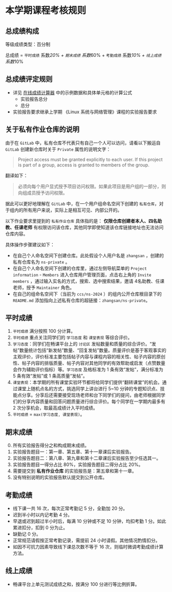 # 本学期课程考核规则

## 总成绩构成

等级成绩类型：百分制

总成绩 = `平时成绩` 系数*20% + `期末成绩` 系数*60% + `考勤成绩` 系数*10% + `线上成绩` 系数*10%

## 总成绩评定规则

* 详见 [在线成绩计算器](https://docs.qq.com/sheet/DVUVMalZWRnFZd0lQ?tab=BB08J2) 中的示例数据和具体单元格的计算公式
    * 实验报告总分
    * 总分
* 实验报告要求继承上学期 《Linux 系统与网络管理》课程的实验报告要求

## 关于私有作业仓库的说明

由于在 `GitLab` 中，私有仓库不代表只有自己一个人可以访问，请看以下搬运自 `GitLab` 创建新仓库时关于 `Private` 属性的说明文字：

> Project access must be granted explicitly to each user. If this project is part of a group, access is granted to members of the group.

翻译如下：

> 必须向每个用户显式授予项目访问权限。如果此项目是用户组的一部分，则向组成员授予访问权限。

据此可以更好地理解在 `GitLab` 中，在一个用户组命名空间下创建的 `私有仓库`，对于组内的所有用户来说，实际上是相互可见、内部公开的。

以下作业要求里提到的 `私有作业仓库` 具体指的是： **仅限仓库创建者本人、四名助教、任课老师** 有权限访问该仓库，其他同学即使知道该仓库链接地址也无法访问仓库内容。

具体操作步骤建议如下：

- 在自己个人命名空间下创建仓库。此处假设个人用户名是 `zhangsan` ，创建的私有仓库名为 `ns-private` 。
- 在自己个人命名空间下创建的仓库里，通过左侧导航菜单的 `Project information` - `Members` 进入仓库用户管理页面，点击右上角的 `Invite members` ，通过输入实名的方式，搜索、选中搜索结果，邀请 4名助教、任课老师，授予 `Maintainer` 角色。
- 在自己的组命名空间下（当前为 `ccs/ns-2024` ）的组内公开仓库根目录下的 `README.md` 添加指向上述私有仓库的超链接：`zhangsan/ns-private`。

## 平时成绩

1. `平时成绩` 满分按照 100 分计算。
2. `平时成绩` 重点关注同学们的 `学习态度` 和 `课堂表现` 等综合评价。
3. `学习态度`：同学们在畅课平台上的 `讨论区` 发帖数量和质量的综合评价。“发帖”数量统计包括“新发帖”数量、“回复发帖”数量。质量评价是基于客观事实的主观评价，评价标准主要包括帖子内容与课程内容的相关性、帖子内容的原创性、帖子内容的排版质量、帖子内容对其他同学的有效帮助或启发（点赞数量会作为辅助评价指标）等。`学习态度` 及格标准为 1 条有效“发帖”，满分标准为 5 条有效“发帖”或 1 条高质量“发帖”。
4. `课堂表现`：本学期的所有课堂实验环节都将给同学们提供“翻转课堂”的机会。通过课堂上随机点名的方式，挑选同学上讲台进行 5~10 分钟的专题知识点、技能点分享。分享后还需要接受现场老师和台下同学们的提问，由老师根据同学们的分享内容质量和回答问题质量进行综合评价。每个同学在一学期内最多有 2 次分享机会，取最高成绩计入平时成绩。
5. `平时成绩` = `max(学习态度, 课堂表现)`。

## 期末成绩

0. 所有实验报告得分之和构成期末成绩。
1. 实验报告题目一：第一章、第五章、第十一章课后实验报告。
2. 实验报告题目二：第八章、第九章和第十二章课后实验报告至少任选其一。
3. 实验报告题目一得分占比 80%，实验报告题目二得分占比 20%。
4. 需要提交到 **私有作业仓库** 的实验报告是：第五章和第十一章。
5. 没有特别说明的实验报告默认提交到公开仓库。

## 考勤成绩

* 线下课一共 16 次，每次正常考勤记 5 分，全勤加 20 分。
* 迟到半小时以内记考勤 4 分。
* 早退或迟到超过半小时后，每满 10 分钟或不足 10 分钟，均扣考勤 1 分。如此累进扣分，扣到 0 分为止。
* 缺勤记 0 分。
* 正常规范请假按正常考勤记录，需提前 24 小时请假。其他情况酌情扣分。
* 如因不可抗力因素导致线下课总次数不等于 16 次，则临时微调考勤成绩计算方法。

## 线上成绩

* 畅课平台上单元测试成绩之和，按满分 100 分进行等比例折算。

